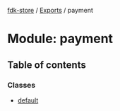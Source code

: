 [fdk-store](../README.md) / [Exports](../modules.md) / payment

# Module: payment

## Table of contents

### Classes

- [default](../classes/payment.default.md)
